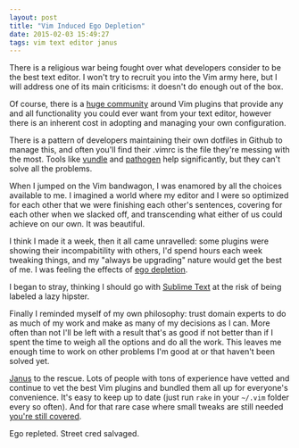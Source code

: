 ```yaml
---
layout: post
title: "Vim Induced Ego Depletion"
date: 2015-02-03 15:49:27
tags: vim text editor janus
---
```

There is a religious war being fought over what developers consider to be the
best text editor. I won't try to recruit you into the Vim army here, but I will
address one of its main criticisms: it doesn't do enough out of the box.

Of course, there is a [huge community][vim-scripts] around Vim plugins that
provide any and all functionality you could ever want from your text editor,
however there is an inherent cost in adopting and managing your own
configuration.

There is a pattern of developers maintaining their own dotfiles in Github to
manage this, and often you'll find their .vimrc is the file they're messing
with the most. Tools like [vundle][vundle] and [pathogen][pathogen] help
significantly, but they can't solve all the problems.

When I jumped on the Vim bandwagon, I was enamored by all the choices available
to me. I imagined a world where my editor and I were so optimized for each
other that we were finishing each other's sentences, covering for each other
when we slacked off, and transcending what either of us could achieve on our
own. It was beautiful.

I think I made it a week, then it all came unravelled: some plugins were
showing their incompabitility with others, I'd spend hours each week tweaking
things, and my "always be upgrading" nature would get the best of me. I was
feeling the effects of [ego depletion][ego_depletion].

I began to stray, thinking I should go with [Sublime Text][sublime] at the risk
of being labeled a lazy hipster.

Finally I reminded myself of my own philosophy: trust domain experts to do as
much of my work and make as many of my decisions as I can. More often than not
I'll be left with a result that's as good if not better than if I spent the
time to weigh all the options and do all the work. This leaves me enough time
to work on other problems I'm good at or that haven't been solved yet.

[Janus][janus] to the rescue. Lots of people with tons of experience have
vetted and continue to vet the best Vim plugins and bundled them all up for
everyone's convenience. It's easy to keep up to date (just run `rake` in your
`~/.vim` folder every so often). And for that rare case where small tweaks are
still needed [you're still covered][janus-custom].

Ego repleted. Street cred salvaged.

[vim-scripts]: http://www.vim.org/scripts/script_search_results.php
[vundle]: https://github.com/gmarik/Vundle.vim
[pathogen]: https://github.com/tpope/vim-pathogen
[ego_depletion]: https://en.wikipedia.org/wiki/Ego_depletion
[sublime]: http://www.sublimetext.com
[janus]: https://github.com/carlhuda/janus
[janus-custom]: https://github.com/carlhuda/janus#customization
